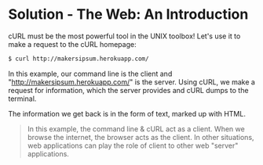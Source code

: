 # Solution - The Web: An Introduction

cURL must be the most powerful tool in the UNIX toolbox! Let's use it to make a request to the cURL homepage:
```sh
$ curl http://makersipsum.herokuapp.com/
```

In this example, our command line is the client and "http://makersipsum.herokuapp.com/" is the server. Using cURL, we make a request for information, which the server provides and cURL dumps to the terminal.

The information we get back is in the form of text, marked up with HTML.

> In this example, the command line & cURL act as a client. When we browse the internet, the browser acts as the client. In other situations, web applications can play the role of client to other web "server" applications.
